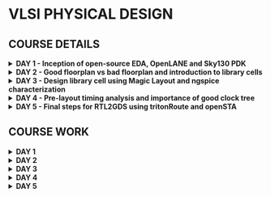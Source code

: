 # VLSI PHYSICAL DESIGN

## COURSE DETAILS

<details>

<summary><b> DAY 1 - Inception of open-source EDA, OpenLANE and Sky130 PDK </b></summary>

+ How to talk to computers
  - Introduction to QFN-48 Package, chip, pads, core, die and IPs
  - Introduction to RISC-V
  - From Software Applications to Hardware
+ SoC design and OpenLANE
  - Introduction to all components of open-source digital asic design
  - Simplified RTL2GDS flow
  - Introduction to OpenLANE and Strive chipsets
  - Introduction to OpenLANE detailed ASIC design flow
+ Get familiar to open-source EDA tools
  - OpenLANE Directory structure in detail
  - Design Preparation Step
  - Review files after design prep and run synthesis
  - OpenLANE Project Git Link Description
  - Steps to characterize synthesis results
  
</details>

<details>

<summary><b> DAY 2 - Good floorplan vs bad floorplan and introduction to library cells </b></summary>

+ Chip Floor planning considerations
  - Utilization factor and aspect ratio
  - Concept of pre-placed cells
  - De-coupling capacitors
  - Power planning
  - Pin placement and logical cell placement blockage
  - Steps to run floorplan using OpenLANE
  - Review floorplan files and steps to view floorplan
  - Review floorplan layout in Magic
+ Library Binding and Placement
  - Netlist binding and initial place design
  - Optimize placement using estimated wire-length and capacitance
  - Final placement optimization
  - Need for libraries and characterization
  - Congestion aware placement using RePlAce
+ Cell design and characterization flows
  - Inputs for cell design flow
  - Circuit design step
  - Layout design step
  - Typical characterization flow
+ General timing characterization parameters
  - Timing threshold definitions
  - Propagation delay and transition time
  
</details>

<details>

<summary><b> DAY 3 - Design library cell using Magic Layout and ngspice characterization </b></summary>

+ Labs for CMOS inverter ngspice simulations
  - IO placer revision
  - SPICE deck creation for CMOS inverter
  - SPICE simulation lab for CMOS inverter
  - Switching Threshold Vm
  - Static and dynamic simulation of CMOS inverter
  - Lab steps to git clone vsdstdcelldesign
+ Inception of Layout and CMOS fabrication process
  - Create Active regions
  - Formation of N-well and P-well
  - Formation of gate terminal
  - Lightly doped drain (LDD) formation
  - Source and drain formation
  - Local interconnect formation
  - Higher level metal formation
  - Lab introduction to Sky130 basic layers layout and LEF using inverter
  - Lab steps to create std cell layout and extract spice netlist
+ Sky130 Tech File Labs
  - Lab steps to create final SPICE deck using Sky130 tech
  - Lab steps to characterize inverter using sky130 model files
  - Lab introduction to Magic tool options and DRC rules
  - Lab introduction to Sky130 pdk's and steps to download labs
  - Lab introduction to Magic and steps to load Sky130 tech-rules
  - Lab exercise to fix poly.9 error in Sky130 tech-file
  - Lab exercise to implement poly resistor spacing to diff and tap
  - Lab challenge exercise to describe DRC error as geometrical construct
  - Lab challenge to find missing or incorrect rules and fix them

</details>

<details>

<summary><b> DAY 4 - Pre-layout timing analysis and importance of good clock tree </b></summary>

+ Timing modelling using delay tables
  - Lab steps to convert grid info to track info
  - Lab steps to convert magic layout to std cell LEF
  - Introduction to timing libs and steps to include new cell in synthesis
  - Introduction to delay tables
  - Delay table usage Part 1
  - Delay table usage Part 2
  - Lab steps to configure synthesis settings to fix slack and include vsdinv
+ Timing analysis with ideal clocks using openSTA
  - Setup timing analysis and introduction to flip-flop setup time
  - Introduction to clock jitter and uncertainty
  - Lab steps to configure OpenSTA for post-synth timing analysis
  - Lab steps to optimize synthesis to reduce setup violations
  - Lab steps to do basic timing ECO
+ Clock tree synthesis TritonCTS and signal integrity
  - Clock tree routing and buffering using H-Tree algorithm
  - Crosstalk and clock net shielding
  - Lab steps to run CTS using TritonCTS
  - Lab steps to verify CTS runs
+ Timing analysis with real clocks using openSTA
  - Setup timing analysis using real clocks
  - Hold timing analysis using real clocks
  - Lab steps to analyze timing with real clocks using OpenSTA
  - Lab steps to execute OpenSTA with right timing libraries and CTS assignment
  - Lab steps to observe impact of bigger CTS buffers on setup and hold timing
  
</details>

<details>

<summary><b> DAY 5 - Final steps for RTL2GDS using tritonRoute and openSTA </b></summary>

+ Routing and design rule check (DRC)
  - Introduction to Maze Routing and Lee's algorithm
  - Lee's Algorithm conclusion
  - Design Rule Check
+ Power Distribution Network and routing
  - Lab steps to build power distribution network
  - Lab steps from power straps to std cell power
  - Basics of global and detail routing and configure TritonRoute
+ TritonRoute Features
  - TritonRoute feature 1 - Honors pre-processed route guides
  - TritonRoute Feature2 & 3 - Inter-guide connectivity and intra- & inter-layer routing
  - TritonRoute method to handle connectivity
  - Routing topology algorithm and final files list post-route
  
</details>

## COURSE WORK

<details>

<summary><b> DAY 1 </b></summary>

## How to talk to computers
Any board is the processor/SoC with interfaces. Packages have predefined pins and these are connected to the chip using wires. Packages have components like pads (signals going inside the chip or out of the chip go through the pads), core (where all the digital logic sits),die, foundry IPs (like SRAM, ADC, DAC, PLL) and macros (like the SoC and SPI)

## SoC design and OpenLANE
For digital ASIC design we require RTL IPs, EDA tools and PDK data. PDK is the interface between the FAB and the designers. It contains process design rules, device models, digital standard cell libraries, IO libraries and much more. To go from RTL to GDS we need to follow the following steps – synthesis, floor/power planning, placement, clock tree synthesis, routing and sign off.

Synthesis – converts RTL into a circuit of components from the standard cell library.

Floor and power planning – partition the chip die between different system building blocks and place the IO pads or define the dimensions, pin locations and routing tracks.

Placement - place the cells on the floorplan rows. We have global and detailed placement.

Clock tree synthesis – create clock distribution network with minimum clock skew.

Routing – Implement interconnects using the available metal layers. We have global and detailed routing.

Sign off – DRC, LVS and STA

OpenLane can be used to harden macros and chips. RTL synthesis is done by yosys and abc. Yosys converts to netlist and abc maps it to a technology library. OpenROAD is used to perform place and route. 
Shown below is the OpenLane design flow

![image](https://github.com/ks-vandana/pes_pd/blob/main/DAY%201/OpenLane_design_flow.png)

## Get familiar to open-source EDA tools 
We are going to see the results of synthesis on OpenLane for a predefined design file **picorv32a**.

After installation is successful run the following commands
```
cd OpenLane
sudo make mount
./flow.tcl -interactive
```
After the previous command we enter in the interactive mode of OpenLane which lets us execute the design flow step by step. We will start with synthesis and check the reports.
```
package require openlane 0.9
prep -design <file_name>
run_synthesis
```

![image](https://github.com/ks-vandana/pes_pd/blob/main/DAY%201/run_synthesis.png)

It is required to give the command **package require openlane 0.9** every time we open the interactive mode.
On running the command **run_synthesis** we can check our designs folder to find a report.
```
cd ../OpenLane/designs/picorv32a/runs/RUN_2023.09.09_18.41.06/reports/synthesis/
```
**RUN_2023.09.09_18.41.06** is the most recent run that was performed. 
Navigate to the above folder and open **1-synthesis.AREA_0.stat.rpt**

![image](https://github.com/ks-vandana/pes_pd/blob/main/DAY%201/run_synthesis_report.png)

From this report we can see that the total number of cells = 10104 and the number of sky130_fd_sc_hd_dfxtp_2 (this is the standard cell for d flip flop) = 1596. Thus the ratio of cells which are d flip flops is 0.157

</details>


<details>

<summary><b> DAY 2 </b></summary>

## Chip Floor planning considerations
1) Define the width and height of the core and die: we first begin with a netlist. Calculate the area occupied by the netlist on a silicon wafer. Inside the die, we have a core, where we place our digital logic. A die is a small semiconductor material specimen on which the fundamental circuit is fabricated. Utilization factor = area occupied by the netlist/total area of the core. Aspect ratio = height/width.

2) Define the location of preplaced cells: Some cells perform certain tasks and can be re-instantiated multiple times like memory, clock gating cells, comparator, mux, and more. These IPs have user-defined locations and hence are placed on the chip before placement and routing which is why we refer to them as preplaced cells.  The location of these cells is not modified during the PNR stages.

3) surround pre-placed cells with decoupling capacitors: VDD takes care of the transition from 0 to 1. VSS takes care of the transition from 1 to 0. To connect VDD or VSS to the circuit we require wires, Since wires have physical dimensions, they will have resistance and inductances. These will reduce the supplied voltages. If the voltage drop is not in the noise margin range, the signal will be in an undefined area. So we can't guarantee that signal is 1 or 0. To prevent this, we add decoupling capacitors in parallel with the circuit. Every time the circuit switches, current is drawn from the capacitors. The RL network is used to replenish the charge in the capacitor.

4) Power planning: When we have a bus of n bits and some logical operation must be done on it, the lines of the bus will either discharge or charge. When multiple capacitors discharge to VSS, the voltage of VSS might increase (ground bounce). When multiple capacitors charge to VDD, the voltage of VDD might decrease (voltage droop). Thus instead of power coming from one source, if it comes from multiple sources, we can avoid signals going into the undefined area.

5) Pin placement: All input pins are on the left-hand side and all the output pins are on the right-hand side.

6) Logical cell placement blockage: We block the area occupied by the pins to prevent the PNR tool from placing logical blocks where the pins are present. 

If installation of OpenLane was a local installation, use the following commands to set up **magic** and **PDKs**

For magic:
```
sudo apt-get update
sudo apt-get install magic
```
For PDK: 
```
git clone https://github.com/RTimothyEdwards/open_pdks.git git_open_pdks
cd ~/git_open_pdks
./configure --enable-sky130-pdk --with-sky130-variants=all --prefix=/home/<unixusername>
make
make install
```
In this lab we are going to see the floorplan of our previously synthesized design picorv32a. Use the following commands.
```
cd OpenLane
sudo make mount
./flow.tcl -interactive
package require openlane 0.9
prep -design <file_name>
run_synthesis
run_floorplan
```
![image](https://github.com/ks-vandana/pes_pd/blob/main/DAY%202/openlane_floorplan.png)

Once floorplan is complete we need to open it in magic to view the floorplan.
```
cd ../OpenLane/designs/picorv32a/runs/<most_recent_run>/results/floorplan/
magic -T ../git_open_pdks/sky130/magic/sky130.tech lef read ../OpenLane/designs/picorv32a/runs/<most_recent_run>/tmp/merged.nom.lef def read picorv32.def &
```
![image](https://github.com/ks-vandana/pes_pd/blob/main/DAY%202/view_floorplan.png)

Once magic opens, we can see the cell. Use **s** and then **v** to center the floorplan. Use **z** to zoom in.

![image](https://github.com/ks-vandana/pes_pd/blob/main/DAY%202/floorplan.png)

![image](https://github.com/ks-vandana/pes_pd/blob/main/DAY%202/pins%20in%20floorplan.png)

![image](https://github.com/ks-vandana/pes_pd/blob/main/DAY%202/cells%20in%20floorplan.png)

![image](https://github.com/ks-vandana/pes_pd/blob/main/DAY%202/standard%20cells%20in%20floorplan.png)


## Library Binding and Placement
This part discusses about placement and the steps involved in it.
Placement and routing
1) Bind netlist with physical cells: The library consists of various flavors of standard cells and their respective timing information and required conditions. It also contains the width and height of each cell.
2) Placement: We place the cells in the available space of the floorplan as close as possible to their respective input and output pins.
3) Optimize placement: This is the stage where we estimate wire length and capacitance and based on that, we place repeaters or buffers. This will prevent the loss of signals. The drawback is that area increases but signal integrity is maintained.

In this lab we are going to see the placement of our previously floorplanned design picorv32a. Use the following commands.
```
cd OpenLane
sudo make mount
./flow.tcl -interactive
package require openlane 0.9
prep -design <file_name>
run_synthesis
run_floorplan
run_placement
```
To view the placement we need to invoke **magic** using the following commands
```
cd ../OpenLane/designs/picorv32a/runs/<most_recent_run>/results/placement/
magic -T ../git_open_pdks/sky130/magic/sky130.tech lef read ../OpenLane/designs/picorv32a/runs/<most_recent_run>/tmp/merged.nom.lef def read picorv32.def &
```

![image](https://github.com/ks-vandana/pes_pd/blob/main/DAY%202/view_placement.png)

This opens up magic where we can see the global placement of the standard cells

![image](https://github.com/ks-vandana/pes_pd/blob/main/DAY%202/placement.png)

![image](https://github.com/ks-vandana/pes_pd/blob/main/DAY%202/placement_std_cells.png)

## Cell design and characterization flows
Cell design flow has 3 parts – inputs, design steps, and outputs. 
Inputs to design a standard cell are PDKs which contain DRC and LVS rules, SPICE models, library, and user-defined specs. SPICE model parameters are the parameters that we get from the foundary. 
Design steps are circuit design, layout design and characterization.
 Circuit design has 2 steps – implement the design and model the NMOS and PMOS to meet the requirements. 
Layout design requires us to get the PMOS and NMOS network graphs from the network. Next we obtain the Euler’s path and get the stick diagram of the layout. We then convert the stick diagram into a layout while adhering to the inputs obtained from previous stages.  
Characterization gives us timing, noise and power information.
Output of circuit design is circuit description language (CDL). Output of layout design is GDS, LEF and extracted spice netlist. Output of characterization is timing, noise, power .libs and functionality of the circuit. 

Characterization flow has the following steps
1) Read the model files
2) Read the extracted SPICE netlist
3) Recognize the behaviour of the circuit
4) Read the models of the sub-circuits
5) Attach the necessary power sources
6) Apply the stimulus
7) Provide necessary output capacitances
8) Provide necessary simulation commands
9) 
Feed in the outputs of the 8 steps to the characterization software tool called GUNA. It will give output as a model that contains timing, noise, power .libs and functionality of the circuit. 

## General timing characterization parameters
Timing threshold definitions are – slew_low_rise_thr,  slew_high_rise_thr, slew_low_fall_thr, slew_high_fall_thr, in_rise_thr, in_fall_thr, out_rise_thr, and out_fall_thr. 
Propagation delay uses in_rise_thr, in_fall_thr, out_rise_thr, and out_fall_thr. Transition time for low to high uses slew_low_rise_thr and  slew_high_rise_thr. Transition time for high to low uses slew_low_fall_thr and slew_high_fall_thr


</details>

<details>

<summary><b> DAY 3 </b></summary>

## Labs for CMOS inverter ngspice simulations
SPICE deck is the connectivity information of the netlist, the inputs necessary, tap points etc. We need to define the component values like W/L ratios, capacitance values, VDD and VSS values. Next we need to identify and name the nodes. 
CMOS circuits are very robust. The parameter that define the robustness of CMOS is switching threshold: This is the point where Vin = Vout = Vm. When we compare 2 circuits where the 1st one has Wn < Wp and the 2nd one has Wn != Wp, Vm2>Vm1. At Vm, Idsp = -Idsn. 

Use the following commands to git clone the required repo
```
cd OpenLane
git clone https://github.com/nickson-jose/vsdstdcelldesign.git
cd vsdstdcelldesign
```
Then find the sky130.tech file and move to the above directory
```
cd ../
cp sky130A.tech ../OpenLane/vsdstdcelldesign/
```
To view the layout of the inverter, use the following command
```
magic -T sky130A.tech sky130_inv.mag &
```
The version of magic on my system is 8.3.105 and to view the layout you need to have the file sky130A.tech which can be downloaded from [https://github.com/praharshapm/vsdmixedsignalflow/blob/master/sky130A.tech](https://github.com/praharshapm/vsdmixedsignalflow/blob/master/sky130A.tech). This file must be downloaded into the **vsdstdcelldesign** folder to run the above command.

![image](https://github.com/ks-vandana/pes_pd/blob/main/DAY%203/inverter_magic.png)

![image](https://github.com/ks-vandana/pes_pd/blob/main/DAY%203/magic_layout.png)

## Inception of Layout and CMOS fabrication process
16 mask CMOS process

1) Selecting a substrate: The substrate is on which we fabricate the entire design. We usually choose a P-type substrate. Substrate doping should be less than well doping. 
2) Create an active region for transistors: We place 40nm of Si02 on the P substrate. Then we deposit a layer of Si3N2 of thickness 80nm. Then we deposit 1um of photoresist. We use **mask1** and then do photolithography to obtain the active regions. We then etch out Si3N2 and chemically remove the photoresist. When we place the above in an oxidation furnace, we notice a growth in SiO2. This process is called “LOCOS” or “Local Oxidization of Silicon”. We then etch out the remaining Si3N2. 
3) N-well and P-well formation: We deposit photoresist and use **mask2**. The area exposed is washed away after photolithography. P-well is formed using boron in the process called ion implantation. We then use **mask3** and wash away the area exposed after photolithography. N-well is formed using phosphorous during ion implantation. We then take the entire substrate into a high-temperature furnace to drive in the diffusion to form clear wells. In N-well we will create PMOS and in the P-well we will create NMOS. 
4) Formation of ‘gate’: 2 important terms for gate formation are doping concentration and oxide capacitance. We then use **mask4** and then use boron with less energy than the one used to make the P-well to get the desired doping concentration. Similarly we use **mask5** for the N-well region. The original oxide is then stripped and new high-quality oxide is regrown. We then deposit 0.4um polysilicon layer and dope the gate with N-type ion implants. We then use **mask6** and remove exposed areas. This gives us 2 gate terminals. 
5) Lightly doped drain formation: For PMOS, we require P+, P-, and N. For NMOS, we require N+, N-, and P. The reason for this is the hot electron effect and short channel effect. We use **mask7** and deposit phosphorous to make N- implant. Next, we use **mask8** and deposit boron to make a P- implant. Then we deposit a thick layer of Si02 or Si3N4 and do plasma anisotropic etching to make side-wall spacers. 
6) Source and drain formation: Thin screen oxide is applied to avoid channeling during implants. We use **mask9** and then expose the structure to arsenic to make N+ implants. We then use **mask10** and then expose the structure to boron to make P+ implants. We then place the structure in a high-temperature furnace to perform annealing. 
7) Steps to form contacts and interconnects (local): We first remove the thin screen oxide. We then deposit titanium on the wafer surface using sputtering (hitting titanium with argon gas makes particles of titanium sputter out). The wafer is then heated in N2 ambient for 60 seconds and we get TiSi2 and TiN. We then use **mask11** and then etch out the TiN using RCA cleaning. This creates local TiN connections.
8) Higher-level metal formation: We deposit a thick layer of SiO2 doped with phosphorous or boron. We then do chemical mechanical polishing for planarizing the wafer structure. Next, we use **mask12** and drill contact holes. We remove the photoresist and deposit TiN. Next, we deposit blanket tungsten and then do chemical metal polishing. We then put a layer of aluminium, use **mask13**, and etch out the aluminium. SiO2 is deposited and CMP is done. **mask14** is used to drill contact holes and the above process is repeated. We then use **mask15** and use Si3N2 to protect the chip. Finally, we use **mask16** to open the contact holes. 

![image](https://github.com/ks-vandana/pes_pd/blob/main/DAY%203/nmos_inv.png)

![image](https://github.com/ks-vandana/pes_pd/blob/main/DAY%203/pmos_inv.png)

LEF file gives us information on the metal layer. 

To know the logical function of any design, we first extract the spice and then perform simulations on it. Use the following commands in the tkcon window to extract the spice netlist.
```
pwd
extract all
ext2spice cthresh 0 rthresh 0
ext2spice
```

![image](https://github.com/ks-vandana/pes_pd/blob/main/DAY%203/tkcon_inv.png)


## Sky130 Tech File Labs

### LAB 1
The order in which we can see the pins in the spice file is drain, gate, source and substrate. We need to make a few changes
This is the original spice file 
```txt
* SPICE3 file created from sky130_inv.ext - technology: sky130A

.option scale=10000u
.subckt sky130_inv A Y VPWR VGND
M1000 Y A VPWR VPWR pshort w=37 l=23
+  ad=1443 pd=152 as=1517 ps=156
M1001 Y A VGND VGND nshort w=35 l=23
+  ad=1435 pd=152 as=1365 ps=148
C0 A VPWR 0.07fF
C1 VPWR Y 0.11fF
C2 A Y 0.05fF
C3 Y VGND 0.24fF
C4 VPWR VGND 0.59fF
ends
```
After changes, this is the spice file
```txt
* SPICE3 file created from sky130_inv.ext - technology: sky130A

.option scale=0.01u
.include /home/vandana/OpenLane/vsdstdcelldesign/libs/pshort.lib
.include /home/vandana/OpenLane/vsdstdcelldesign/libs/nshort.lib
//.subckt sky130_inv A Y VPWR VGND
M1000 Y A VPWR VPWR pshort_model.0 w=37 l=23
+  ad=1443 pd=152 as=1517 ps=156
M1001 Y A VGND VGND nshort_model.0 w=35 l=23
+  ad=1435 pd=152 as=1365 ps=148
VDD VPWR 0 3.3V
VSS VGND 0 0V
Va A VGND PULSE(0V 3.3V 0 0.1ns 0.1ns 2ns 4ns)

C0 A VPWR 0.07fF
C1 VPWR Y 0.11fF
C2 A Y 0.05fF
C3 Y VGND 0.24fF
C4 VPWR VGND 0.59fF
//.ends
.tran 1n 20n

.control
run
.endc
.end
```
We then run the simulation using this command
```
ngspice sky130_inv.spice
```

### LAB 2
```
plot y vs time a
```
This gives us the transient analysis of the inverter.

![image](https://github.com/ks-vandana/pes_pd/blob/main/DAY%203/transient_analysis_inv.png)

We need to find time for rise transition (output from 20% to 80%), fall transition (output from 80% to 20%), cell fall delay and cell rise delay. 

1. Rise transistion: 20% of 3.3V is 0.66V and 80% of 3.3V is 2.64V. We will now locate this on the graph. Everytime we select a point on the graph, we can see its x and y value in the terminal. Difference between x0 at 20% and x0 at 80% is 0.042n seconds.

![image](https://github.com/ks-vandana/pes_pd/blob/main/DAY%203/rise_20%25.png)

![image](https://github.com/ks-vandana/pes_pd/blob/main/DAY%203/rise_80%25.png)

![image](https://github.com/ks-vandana/pes_pd/blob/main/DAY%203/rise_transistion.png)

3. Fall transistion: Difference between x0 at 80% and x0 at 20% is 0.028n seconds.

![image](https://github.com/ks-vandana/pes_pd/blob/main/DAY%203/fall_20%25.png)

![image](https://github.com/ks-vandana/pes_pd/blob/main/DAY%203/fall_80%25.png)

![image](https://github.com/ks-vandana/pes_pd/blob/main/DAY%203/fall_transistion.png)

5. Cell fall delay: 50% of 3.3V is 1.65V. Difference between input x0 at 50% and output x0 at 50% is  seconds.
  
![image](https://github.com/ks-vandana/pes_pd/blob/main/DAY%203/cell_fall.png)

![image](https://github.com/ks-vandana/pes_pd/blob/main/DAY%203/cell_fall_coords.png)

7. Cell rise delay: Difference between input x0 at 50% and output x0 at 50% is  seconds.
  
![image](https://github.com/ks-vandana/pes_pd/blob/main/DAY%203/cell_rise.png)

![image](https://github.com/ks-vandana/pes_pd/blob/main/DAY%203/cell_rise_coords.png)

### LAB 3
Use the website ![http://opencircuitdesign.com/magic/](http://opencircuitdesign.com/magic/) to explore the documentation of magic. We are going to focus on DRC. 

### LAB 4
Use this command to set up the lab files needed
```
wget https://opencircuitdesign.com/open_pdks/archive/drc_tests.tgz
```


### LAB 5


### LAB 6


### LAB 7


### LAB 8


### LAB 9


</details>

<details>

<summary><b> DAY 4 </b></summary>

## Timing modelling using delay tables


## Timing analysis with ideal clocks using openSTA


## Clock tree synthesis TritonCTS and signal integrity


## Timing analysis with real clocks using openSTA

</details>


<details>

<summary><b> DAY 5 </b></summary>

## Routing and design rule check (DRC)


## Power Distribution Network and routing


## TritonRoute Features

</details>
